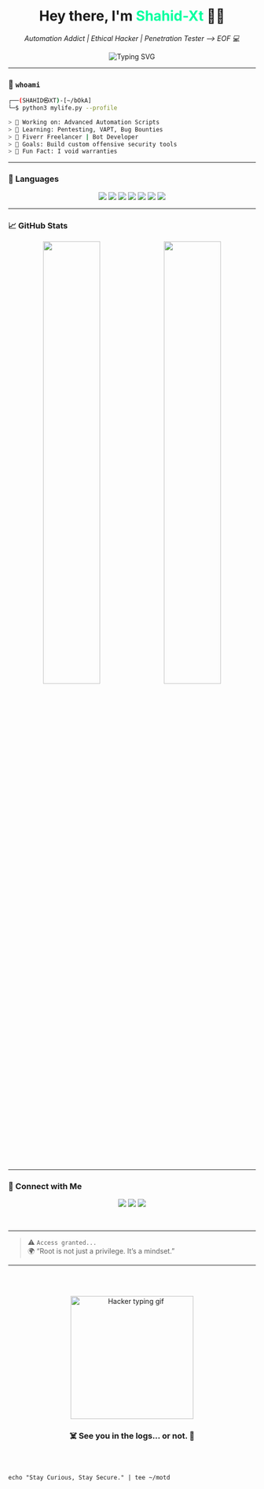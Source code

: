 
<h1 align="center">Hey there, I'm <span style="color:#00ff9f;">Shahid-Xt</span> 👨‍💻</h1>
<p align="center">
  <em>Automation Addict | Ethical Hacker | Penetration Tester —> EOF 💻</em>
</p>

<div align="center">
  <img src="https://readme-typing-svg.herokuapp.com?font=Fira+Code&duration=3000&pause=1000&color=00FF9F&vCenter=true&width=441&lines=Hello+World!+%F0%9F%91%8B;I+am+Shahidxt+%F0%9F%94%91;Let's+Break+Things...+Securely!+%F0%9F%92%A5" alt="Typing SVG" />
</div>

---

### 🧠 ` whoami `

```bash
┌──(SHAHID㉿XT)-[~/bOkA]
└─$ python3 mylife.py --profile

> 🔭 Working on: Advanced Automation Scripts
> 🧠 Learning: Pentesting, VAPT, Bug Bounties
> 💼 Fiverr Freelancer | Bot Developer
> 🎯 Goals: Build custom offensive security tools
> 📡 Fun Fact: I void warranties
````

---

### 🧰 Languages

<p align="center">
  <img src="https://img.shields.io/badge/Python-3776AB?style=for-the-badge&logo=python&logoColor=white" />
  <img src="https://img.shields.io/badge/JavaScript-F7DF1E?style=for-the-badge&logo=javascript&logoColor=black" />
  <img src="https://img.shields.io/badge/PHP-777BB4?style=for-the-badge&logo=php&logoColor=white" />
  <img src="https://img.shields.io/badge/Bash-121011?style=for-the-badge&logo=gnubash&logoColor=white" />
  <img src="https://img.shields.io/badge/PowerShell-5391FE?style=for-the-badge&logo=powershell&logoColor=white" />
    <img src="https://img.shields.io/badge/C-00599C?style=for-the-badge&logo=c&logoColor=white" />
  <img src="https://img.shields.io/badge/C++-00599C?style=for-the-badge&logo=c%2B%2B&logoColor=white" />

</p>

---

### 📈 GitHub Stats

<p align="center">
  <img width="48%" src="https://github-readme-stats.vercel.app/api?username=SHAHID-XT&show_icons=true&theme=radical&hide_border=true" />
  <img width="48%" src="https://github-readme-stats.vercel.app/api/top-langs/?username=SHAHID-XT&layout=compact&theme=radical&hide_border=true" />
</p>

---
### 🧿 Connect with Me
<p align="center">
  <a href="mailto:shahidxtshahid@gmail.com"><img src="https://img.shields.io/badge/Email-0078D4?style=for-the-badge&logo=gmail&logoColor=white" /></a>
  <a href="https://linkedin.com/in/shahidxt"><img src="https://img.shields.io/badge/LinkedIn-0A66C2?style=for-the-badge&logo=linkedin&logoColor=white" /></a>
  <a href="https://instagram.com/shahidxt"><img src="https://img.shields.io/badge/Instagram-E4405F?style=for-the-badge&logo=instagram&logoColor=white" /></a>
</p>
<br>



---
> ⚠️ `Access granted...`  
> 🌍  “Root is not just a privilege. It’s a mindset.”  
---
<br>
<br>



<p align="center" >
  <img src="https://media.giphy.com/media/qgQUggAC3Pfv687qPC/giphy.gif" width="250" alt="Hacker typing gif" />
</p>

<h3 align="center">☠️ See you in the logs... or not. 🖤</h3>
<br>



```

echo "Stay Curious, Stay Secure." | tee ~/motd

```

